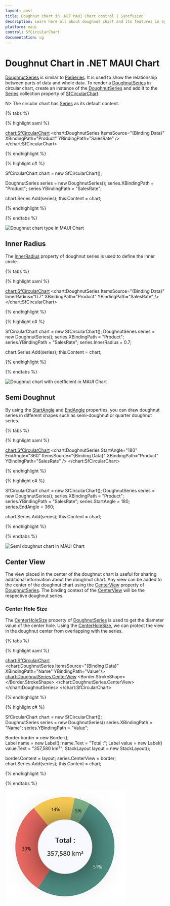 ```yaml
---
layout: post
title: Doughnut chart in .NET MAUI Chart control | Syncfusion
description: Learn here all about doughnut chart and its features in Syncfusion .NET MAUI Chart Chart (SfCircularChart) control.
platform: maui
control: SfCircularChart
documentation: ug
---
```


# Doughnut Chart in .NET MAUI Chart

[DoughnutSeries](https://help.syncfusion.com/cr/maui/Syncfusion.Maui.Charts.DoughnutSeries.html) is similar to [PieSeries](https://help.syncfusion.com/cr/maui/Syncfusion.Maui.Charts.PieSeries.html). It is used to show the relationship between parts of data and whole data. To render a [DoughnutSeries](https://help.syncfusion.com/cr/maui/Syncfusion.Maui.Charts.DoughnutSeries.html) in circular chart, create an instance of the [DoughnutSeries](https://help.syncfusion.com/cr/maui/Syncfusion.Maui.Charts.DoughnutSeries.html) and add it to the [Series](https://help.syncfusion.com/cr/maui/Syncfusion.Maui.Charts.SfCircularChart.html#Syncfusion_Maui_Charts_SfCircularChart_Series) collection property of [SfCircularChart](https://help.syncfusion.com/cr/maui/Syncfusion.Maui.Charts.SfCircularChart.html).

N> The circular chart has [Series](https://help.syncfusion.com/cr/maui/Syncfusion.Maui.Charts.SfCircularChart.html#Syncfusion_Maui_Charts_SfCircularChart_Series) as its default content.

{% tabs %}

{% highlight xaml %}

<chart:SfCircularChart>
    <chart:DoughnutSeries ItemsSource="{Binding Data}" 
                          XBindingPath="Product" 
                          YBindingPath="SalesRate" />
</chart:SfCircularChart>

{% endhighlight %}

{% highlight c# %}

SfCircularChart chart = new SfCircularChart();

DoughnutSeries series = new DoughnutSeries();
series.XBindingPath = "Product";
series.YBindingPath = "SalesRate";

chart.Series.Add(series);
this.Content = chart;

{% endhighlight %}

{% endtabs %}

![Doughnut chart type in MAUI Chart](Chart-Types_images/maui_doughnut_chart.png)

## Inner Radius

The [InnerRadius](https://help.syncfusion.com/cr/maui/Syncfusion.Maui.Charts.DoughnutSeries.html#Syncfusion_Maui_Charts_DoughnutSeries_InnerRadius) property of doughnut series is used to define the inner circle.

{% tabs %}

{% highlight xaml %}

<chart:SfCircularChart>
    <chart:DoughnutSeries ItemsSource="{Binding Data}"
                          InnerRadius="0.7"	
                          XBindingPath="Product"
                          YBindingPath="SalesRate" />
</chart:SfCircularChart>

{% endhighlight %}

{% highlight c# %}

SfCircularChart chart = new SfCircularChart();
DoughnutSeries series = new DoughnutSeries();
series.XBindingPath = "Product";
series.YBindingPath = "SalesRate";
series.InnerRadius = 0.7;

chart.Series.Add(series);
this.Content = chart;

{% endhighlight %}

{% endtabs %}

![Doughnut chart with coefficient in MAUI Chart](Chart-Types_images/maui_doughnut_chart_doughnutcoefficient.png)

## Semi Doughnut

By using the [StartAngle](https://help.syncfusion.com/cr/maui/Syncfusion.Maui.Charts.CircularSeries.html#Syncfusion_Maui_Charts_CircularSeries_StartAngle) and [EndAngle](https://help.syncfusion.com/cr/maui/Syncfusion.Maui.Charts.CircularSeries.html#Syncfusion_Maui_Charts_CircularSeries_EndAngle) properties, you can draw doughnut series in different shapes such as semi-doughnut or quarter doughnut series.

{% tabs %}

{% highlight xaml %}

<chart:SfCircularChart>
    <chart:DoughnutSeries StartAngle="180" EndAngle="360"
                          ItemsSource="{Binding Data}"
                          XBindingPath="Product" 
                          YBindingPath="SalesRate" />
</chart:SfCircularChart>
    
{% endhighlight %}

{% highlight c# %}

SfCircularChart chart = new SfCircularChart();
DoughnutSeries series = new DoughnutSeries();
series.XBindingPath = "Product";
series.YBindingPath = "SalesRate";
series.StartAngle = 180;
series.EndAngle = 360;

chart.Series.Add(series);
this.Content = chart;

{% endhighlight %}

{% endtabs %}

![Semi doughnut chart in MAUI Chart](Chart-Types_images/maui_semi_doughnut_chart.png)

## Center View

The view placed in the center of the doughnut chart is useful for sharing additional information about the doughnut chart. Any view can be added to the center of the doughnut chart using the [CenterView](https://help.syncfusion.com/cr/maui/Syncfusion.Maui.Charts.DoughnutSeries.html#Syncfusion_Maui_Charts_DoughnutSeries_CenterView) property of [DoughnutSeries](https://help.syncfusion.com/cr/maui/Syncfusion.Maui.Charts.DoughnutSeries.html). The binding context of the [CenterView](https://help.syncfusion.com/cr/maui/Syncfusion.Maui.Charts.DoughnutSeries.html#Syncfusion_Maui_Charts_DoughnutSeries_CenterView) will be the respective doughnut series.

### Center Hole Size

The [CenterHoleSize](https://help.syncfusion.com/cr/maui/Syncfusion.Maui.Charts.DoughnutSeries.html#Syncfusion_Maui_Charts_DoughnutSeries_CenterHoleSize) property of [DoughnutSeries](https://help.syncfusion.com/cr/maui/Syncfusion.Maui.Charts.DoughnutSeries.html) is used to get the diameter value of the center hole. Using the [CenterHoleSize](https://help.syncfusion.com/cr/maui/Syncfusion.Maui.Charts.DoughnutSeries.html#Syncfusion_Maui_Charts_DoughnutSeries_CenterHoleSize), we can protect the view in the doughnut center from overlapping with the series.

{% tabs %}

{% highlight xaml %}

<chart:SfCircularChart>    
    <chart:DoughnutSeries ItemsSource="{Binding Data}" XBindingPath="Name" YBindingPath="Value"/>
        <chart:DoughnutSeries.CenterView>
                <Border HeightRequest="{Binding CenterHoleSize}" WidthRequest="{Binding CenterHoleSize}">
                    <Border.StrokeShape>
                        <RoundRectangle CornerRadius="200"/>
                    </Border.StrokeShape>
                    <StackLayout>
                        <Label Text="Total :" />
                        <Label Text="357,580 km²"/>
                    </StackLayout>
                </Border>
        </chart:DoughnutSeries.CenterView>
    </chart:DoughnutSeries>
</chart:SfCircularChart>

{% endhighlight %}

{% highlight c# %}

SfCircularChart chart = new SfCircularChart();       
DoughnutSeries series = new DoughnutSeries()
series.XBindingPath = "Name";
series.YBindingPath = "Value";

Border border = new Border();  
Label name = new Label();
name.Text = "Total :";
Label value = new Label()
value.Text = "357,580 km²";
StackLayout layout = new StackLayout();

border.Content = layout;
series.CenterView = border;
chart.Series.Add(series);
this.Content = chart;

{% endhighlight %}

{% endtabs %}

![Center View in MAUI doughnut Chart](Chart-Types_images/maui_center_View.png)
